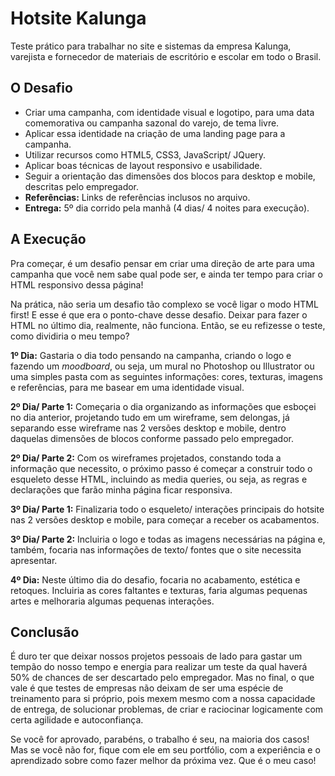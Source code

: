 # Hotsite Kalunga

Teste prático para trabalhar no site e sistemas da empresa Kalunga, varejista e fornecedor de materiais de escritório e escolar em todo o Brasil.

## O Desafio

* Criar uma campanha, com identidade visual e logotipo, para uma data comemorativa ou campanha sazonal do varejo, de tema livre.
* Aplicar essa identidade na criação de uma landing page para a campanha.
* Utilizar recursos como HTML5, CSS3, JavaScript/ JQuery.
* Aplicar boas técnicas de layout responsivo e usabilidade.
* Seguir a orientação das dimensões dos blocos para desktop e mobile, descritas pelo empregador.
* **Referências:** Links de referências inclusos no arquivo.
* **Entrega:** 5º dia corrido pela manhã (4 dias/ 4 noites para execução).

## A Execução

Pra começar, é um desafio pensar em criar uma direção de arte para uma campanha que você nem sabe qual pode ser, e ainda ter tempo para criar o HTML responsivo dessa página!

Na prática, não seria um desafio tão complexo se você ligar o modo HTML first! E esse é que era o ponto-chave desse desafio.
Deixar para fazer o HTML no último dia, realmente, não funciona. Então, se eu refizesse o teste, como dividiria o meu tempo?

**1º Dia:** Gastaria o dia todo pensando na campanha, criando o logo e fazendo um _moodboard_, ou seja, um mural no Photoshop ou Illustrator ou uma simples pasta com as seguintes informações: cores, texturas, imagens e referências, para me basear em uma identidade visual.

**2º Dia/ Parte 1:** Começaria o dia organizando as informações que esboçei no dia anterior, projetando tudo em um wireframe, sem delongas, já separando esse wireframe nas 2 versões desktop e mobile, dentro daquelas dimensões de blocos conforme passado pelo empregador.

**2º Dia/ Parte 2:** Com os wireframes projetados, constando toda a informação que necessito, o próximo passo é começar a construir todo o esqueleto desse HTML, incluindo as media queries, ou seja, as regras e declarações que farão minha página ficar responsiva.

**3º Dia/ Parte 1:** Finalizaria todo o esqueleto/ interações principais do hotsite nas 2 versões desktop e mobile, para começar a receber os acabamentos.

**3º Dia/ Parte 2:** Incluiria o logo e todas as imagens necessárias na página e, também, focaria nas informações de texto/ fontes que o site necessita apresentar.

**4º Dia:** Neste último dia do desafio, focaria no acabamento, estética e retoques. Incluiria as cores faltantes e texturas, faria algumas pequenas artes e melhoraria algumas pequenas interações.

## Conclusão

É duro ter que deixar nossos projetos pessoais de lado para gastar um tempão do nosso tempo e energia para realizar um teste da qual haverá 50% de chances de ser descartado pelo empregador. Mas no final, o que vale é que testes de empresas não deixam de ser uma espécie de treinamento para si próprio, pois mexem mesmo com a nossa capacidade de entrega, de solucionar problemas, de criar e raciocinar logicamente com certa agilidade e autoconfiança.

Se você for aprovado, parabéns, o trabalho é seu, na maioria dos casos! Mas se você não for, fique com ele em seu portfólio, com a experiência e o aprendizado sobre como fazer melhor da próxima vez. Que é o meu caso!
